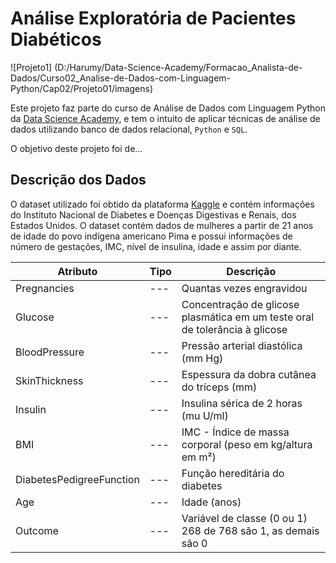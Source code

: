 # Análise Exploratória de Pacientes Diabéticos

![Projeto1] (D:/Harumy/Data-Science-Academy/Formacao_Analista-de-Dados/Curso02_Analise-de-Dados-com-Linguagem-Python/Cap02/Projeto01/imagens)

Este projeto faz parte do curso de Análise de Dados com Linguagem Python da [Data Science Academy](https://www.datascienceacademy.com.br/start), e tem o intuito de aplicar técnicas de análise de dados utilizando banco de dados relacional, `Python` e `SQL`.

O objetivo deste projeto foi de...

## Descrição dos Dados

O dataset utilizado foi obtido da plataforma [Kaggle](https://www.kaggle.com/datasets/uciml/pima-indians-diabetes-database) e contém informações do Instituto Nacional de Diabetes e Doenças Digestivas e Renais, dos Estados Unidos. O dataset contém dados de mulheres a partir de 21 anos de idade do povo indígena americano Pima e possui informações de número de gestações, IMC, nível de insulina, idade e assim por diante.

| Atributo | Tipo | Descrição |
|--- |--- |--- |
| Pregnancies |--- | Quantas vezes engravidou
| Glucose |--- | Concentração de glicose plasmática em um teste oral de tolerância à glicose
| BloodPressure |--- | Pressão arterial diastólica (mm Hg)
| SkinThickness |--- | Espessura da dobra cutânea do tríceps (mm)
| Insulin |--- | Insulina sérica de 2 horas (mu U/ml)
| BMI |--- | IMC - Índice de massa corporal (peso em kg/altura em m²)
| DiabetesPedigreeFunction |--- | Função hereditária do diabetes
| Age |--- | Idade (anos)
| Outcome |--- | Variável de classe (0 ou 1) 268 de 768 são 1, as demais são 0
